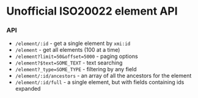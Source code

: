 # Unofficial ISO20022 element API

### API

 - `/element/:id` - get a single element by `xmi:id`
 - `/element` - get all elements (100 at a time)
 - `/element?limit=50&offset=5000` - paging options
 - `/element?$text=SOME_TEXT` - text searching
 - `/element?_type=SOME_TYPE` - filtering by any field
 - `/element/:id/ancestors` - an array of all the ancestors for the element
 - `/element/:id/full` - a single element, but with fields containing ids expanded
